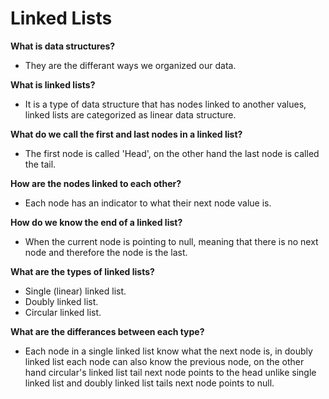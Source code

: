 # Linked Lists

**What is data structures?**
- They are the differant ways we organized our data.

**What is linked lists?**
- It is a type of data structure that has nodes linked to another values, linked lists are categorized as linear data structure.

**What do we call the first and last nodes in a linked list?**
- The first node is called 'Head', on the other hand the last node is called the tail.

**How are the nodes linked to each other?**
- Each node has an indicator to what their next node value is.

**How do we know the end of a linked list?**
- When the current node is pointing to null, meaning that there is no next node and therefore the node is the last.

**What are the types of linked lists?**
- Single (linear) linked list.
- Doubly linked list.
- Circular linked list.

**What are the differances between each type?**
- Each node in a single linked list know what the next node is, in doubly linked list each node can also know the previous node, on the other hand circular's linked list tail next node points to the head unlike single linked list and doubly linked list tails next node points to null.